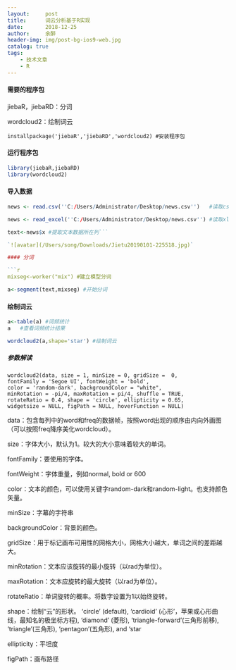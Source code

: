 ```yaml
---
layout:     post
title:      词云分析基于R实现
date:       2018-12-25
author:     余醉
header-img: img/post-bg-ios9-web.jpg
catalog: true
tags:
    - 技术文章
    - R
---
```


#### 需要的程序包

jiebaR，jiebaRD：分词

wordcloud2：绘制词云

```
installpackage('jiebaR','jiebaRD','wordcloud2) #安装程序包
```

#### 运行程序包

```r
library(jiebaR,jiebaRD) 
library(wordcloud2)
```

#### 导入数据

```r
news <- read.csv(''C:/Users/Administrator/Desktop/news.csv'')	#读取csv格式文件
```

```r
news <- read_excel(''C:/Users/Administrator/Desktop/news.csv'')	#读取xls 和 xlsx 格式文件
```

```r
text<-news$x #提取文本数据所在列```

`![avatar](/Users/song/Downloads/Jietu20190101-225518.jpg)`

#### 分词

```r
mixseg<-worker("mix") #建立模型分词
```

```r
a<-segment(text,mixseg) #开始分词
```

#### 绘制词云

```r
a<-table(a) #词频统计
a   #查看词频统计结果
```
```r
wordcloud2(a,shape='star') #绘制词云

```
   
##### 参数解读

    wordcloud2(data, size = 1, minSize = 0, gridSize =  0,
    fontFamily = 'Segoe UI', fontWeight = 'bold',
    color = 'random-dark', backgroundColor = "white",
    minRotation = -pi/4, maxRotation = pi/4, shuffle = TRUE,
    rotateRatio = 0.4, shape = 'circle', ellipticity = 0.65,
    widgetsize = NULL, figPath = NULL, hoverFunction = NULL)

data：包含每列中的word和freq的数据帧，按照word出现的顺序由内向外画图（可以按照freq降序美化wordcloud）。

size：字体大小，默认为1。较大的大小意味着较大的单词。

fontFamily：要使用的字体。

fontWeight：字体重量，例如normal, bold or 600

color：文本的颜色，可以使用关键字random-dark和random-light。也支持颜色矢量。

minSize：字幕的字符串

backgroundColor：背景的颜色。

gridSize：用于标记画布可用性的网格大小，网格大小越大，单词之间的差距越大。

minRotation：文本应该旋转的最小旋转（以rad为单位）。

maxRotation：文本应旋转的最大旋转（以rad为单位）。

rotateRatio：单词旋转的概率。将数字设置为1以始终旋转。

shape：绘制“云”的形状。 ‘circle’ (default), ‘cardioid’ (心形’，苹果或心形曲线，最知名的极坐标方程), ‘diamond’ (菱形), ‘triangle-forward’(三角形前移), ‘triangle’(三角形), ‘pentagon’(五角形), and ‘star

ellipticity：平坦度

figPath：画布路径

